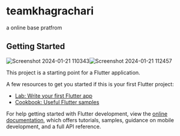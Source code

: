 # teamkhagrachari

a online base pratfrom

## Getting Started
![Screenshot 2024-01-21 110343](https://github.com/kgcemon/online_seba_full_source_code/assets/146537184/867fbcf9-06db-4209-8b09-83ebee802a38)![Screenshot 2024-01-21 112457](https://github.com/kgcemon/online_seba_full_source_code/assets/146537184/d985702c-5271-49ed-8fb7-4572b83ad02c)


This project is a starting point for a Flutter application.

A few resources to get you started if this is your first Flutter project:

- [Lab: Write your first Flutter app](https://docs.flutter.dev/get-started/codelab)
- [Cookbook: Useful Flutter samples](https://docs.flutter.dev/cookbook)

For help getting started with Flutter development, view the
[online documentation](https://docs.flutter.dev/), which offers tutorials,
samples, guidance on mobile development, and a full API reference.
